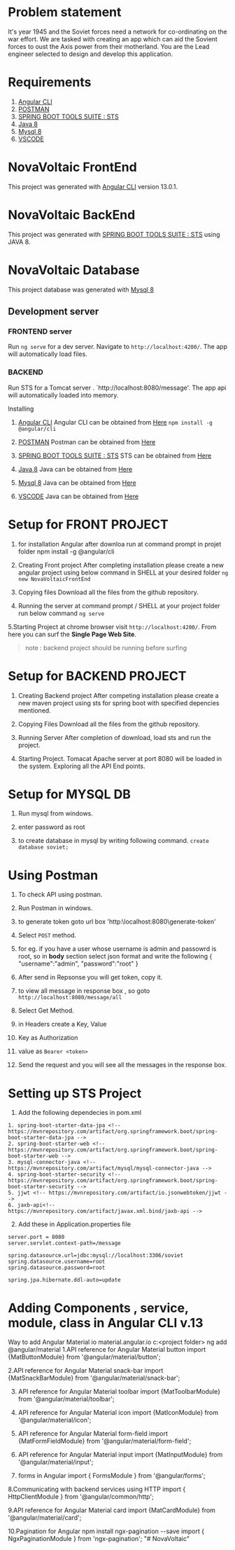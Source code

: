# Problem statement
It's year 1945 and the Soviet forces need a network for co-ordinating on the war effort. We are tasked with creating an app which can aid the Sovient forces to oust the Axis power from their motherland. You are the Lead engineer selected to design and develop this application.

# Requirements
1. [Angular CLI](https://github.com/angular/angular-cli)
2. [POSTMAN](https://www.postman.com/downloads/)
3. [SPRING BOOT TOOLS SUITE : STS](https://spring.io/tools)
4. [Java 8](https://www.oracle.com/java/technologies/downloads/)
5. [Mysql 8](https://dev.mysql.com/downloads/mysql/)
6. [VSCODE](https://code.visualstudio.com/download)

# NovaVoltaic FrontEnd

This project was generated with [Angular CLI](https://github.com/angular/angular-cli) version 13.0.1.

# NovaVoltaic BackEnd

This project was generated with [SPRING BOOT TOOLS SUITE : STS](https://spring.io/tools) using JAVA 8.

# NovaVoltaic Database

This project database was generated with [Mysql 8](https://dev.mysql.com/downloads/mysql/)

## Development server

### FRONTEND server 
Run `ng serve` for a dev server. Navigate to `http://localhost:4200/`. The app will automatically load files.

### BACKEND
Run STS for a Tomcat server . `http://localhost:8080/message'. The app api will automatically loaded into memory. 

Installing
1. [Angular CLI](https://github.com/angular/angular-cli)
Angular CLI can be obtained from [Here](https://github.com/angular/angular-cli)
``` npm install -g @angular/cli ```
2. [POSTMAN](https://www.postman.com/downloads/)
Postman can be obtained from [Here](https://www.postman.com/downloads/)

3. [SPRING BOOT TOOLS SUITE : STS](https://spring.io/tools)
STS can be obtained from [Here](https://spring.io/tools)

4. [Java 8](https://www.oracle.com/java/technologies/downloads/)
Java can be obtained from [Here](https://www.oracle.com/java/technologies/downloads/)

5. [Mysql 8](https://dev.mysql.com/downloads/mysql/)
Java can be obtained from [Here](https://dev.mysql.com/downloads/mysql/)

6. [VSCODE](https://code.visualstudio.com/download)
Java can be obtained from [Here](https://code.visualstudio.com/download)

# Setup for FRONT PROJECT 
1. for installation Angular after downloa run at command prompt in projet folder
npm install -g @angular/cli

2. Creating Front project
After completing installation please create a new angular project using below command in SHELL at your desired folder
 ```ng new NovaVoltaicFrontEnd```
 
3. Copying files 
Download all the files from the github repository.

4. Running the server
at command prompt / SHELL at your project folder run below command
```ng serve```

5.Starting Project
at chrome browser visit `http://localhost:4200/`. From here you can surf the **Single Page Web Site**.
>note : backend project should be running before surfing

# Setup for BACKEND PROJECT
1. Creating Backend project
 After competing installation please create a new maven project using sts for spring boot with specified depencies mentioned.

 2. Copying Files
 Download all the files from the github repository.

 3. Running Server
 After completion of download, load sts and run the project.

 4. Starting Project.
 Tomacat Apache server at port 8080 will be loaded in the system. Exploring all the API End points.

 # Setup for MYSQL DB
 1. Run mysql from windows.

 2. enter password as root

 3. to create database in mysql by writing following command.
 ``` create database soviet; ```
 
 # Using Postman
 1. To check API using postman.

 2. Run Postman in windows.

 3. to generate token goto url box 'http:\\localhost:8080\generate-token'

 4. Select `POST` method.

 5. for eg. if you have a user whose username is admin and passowrd is root, so in **body** section select json format and write the following
 { 
     "username":"admin",
     "password":"root"
 } 
 
 6. After send in Repsonse you will get token, copy it.

 7. to view all message in response box , so goto `http://localhost:8080/message/all`

 8. Select Get Method.

 9. in Headers create a Key, Value

 10. Key as Authorization

 11. value as `Bearer <token>`

 12. Send the request and you will see all the messages in the response box.


# Setting up STS Project
1. Add the following dependecies in pom.xml
```
1. spring-boot-starter-data-jpa <!-- https://mvnrepository.com/artifact/org.springframework.boot/spring-boot-starter-data-jpa -->
2. spring-boot-starter-web <!-- https://mvnrepository.com/artifact/org.springframework.boot/spring-boot-starter-web -->
3. mysql-connector-java <!-- https://mvnrepository.com/artifact/mysql/mysql-connector-java -->
4. spring-boot-starter-security <!-- https://mvnrepository.com/artifact/org.springframework.boot/spring-boot-starter-security -->
5. jjwt <!-- https://mvnrepository.com/artifact/io.jsonwebtoken/jjwt --> 
6. jaxb-api<!-- https://mvnrepository.com/artifact/javax.xml.bind/jaxb-api -->
```

2. Add these in Application.properties file
```
server.port = 8080
server.servlet.context-path=/message

spring.datasource.url=jdbc:mysql://localhost:3306/soviet
spring.datasource.username=root
spring.datasource.password=root

spring.jpa.hibernate.ddl-auto=update
```


# Adding Components , service, module, class in Angular CLI v.13
Way to add Angular Material io
material.angular.io
c:\<project folder> ng add @angular/material
1.API reference for Angular Material button
import {MatButtonModule} from '@angular/material/button';

2.API reference for Angular Material snack-bar
import {MatSnackBarModule} from '@angular/material/snack-bar';

3. API reference for Angular Material toolbar
import {MatToolbarModule} from '@angular/material/toolbar';

4. API reference for Angular Material icon
import {MatIconModule} from '@angular/material/icon';

5. API reference for Angular Material form-field
import {MatFormFieldModule} from '@angular/material/form-field';

6. API reference for Angular Material input
import {MatInputModule} from '@angular/material/input';

7. forms in Angular
import { FormsModule } from '@angular/forms';

8.Communicating with backend services using HTTP
import { HttpClientModule } from '@angular/common/http';

9.API reference for Angular Material card
import {MatCardModule} from '@angular/material/card';

10.Pagination for Angular
npm install ngx-pagination --save
import { NgxPaginationModule } from 'ngx-pagination';
"# NovaVoltaic" 

